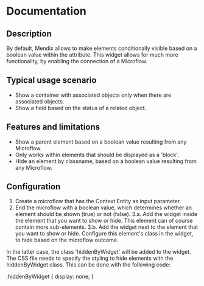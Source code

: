 # Documentation

## Description
By default, Mendix allows to make elements conditionally visible based on a boolean value within the attribute. This widget allows for much more functionality, by enabling the connection of a Microflow.

## Typical usage scenario
* Show a container with associated objects only when there are associated objects.
*	Show a field based on the status of a related object.

## Features and limitations
*	Show a parent element based on a boolean value resulting from any Microflow.
*	Only works within elements that should be displayed as a 'block'.
* Hide an element by classname, based on a boolean value resulting from any Microflow.

## Configuration
1.	Create a microflow that has the Context Entity as input parameter.
2.	End the microflow with a boolean value, which determines whether an element should be shown (true) or not (false).
3.a. Add the widget inside the element that you want to show or hide. This element can of course contain more sub-elements.
3.b. Add the widget next to the element that you want to show or hide. Configure this element's class in the widget, to hide based on the microflow outcome.

In the latter case, the class 'hiddenByWidget' will be added to the widget. The CSS file needs to specify the styling to hide elements with the hiddenByWidget class. This can be done with the following code:

.hiddenByWidget {
  display: none;
 }
